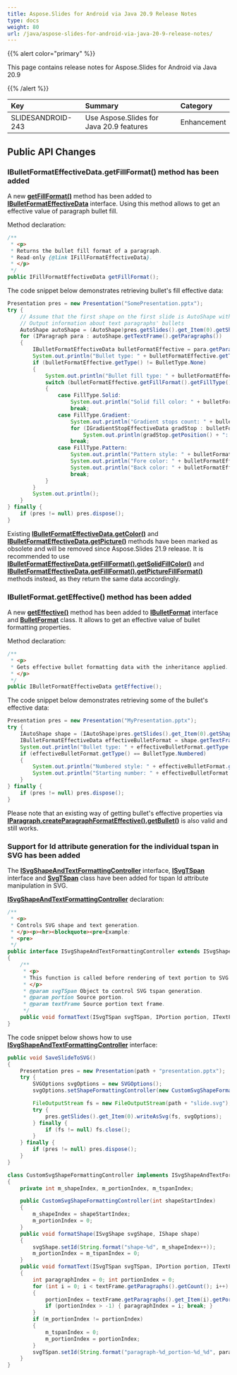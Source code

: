 ```yaml
---
title: Aspose.Slides for Android via Java 20.9 Release Notes
type: docs
weight: 80
url: /java/aspose-slides-for-android-via-java-20-9-release-notes/
---
```


{{% alert color="primary" %}} 

This page contains release notes for Aspose.Slides for Android via Java 20.9

{{% /alert %}} 

|**Key**|**Summary**|**Category**|
| :- | :- | :- |
|SLIDESANDROID-243|Use Aspose.Slides for Java 20.9 features|Enhancement|

## **Public API Changes**
### **IBulletFormatEffectiveData.getFillFormat() method has been added**

A new [**getFillFormat()**](https://apireference.aspose.com/slides/androidjava/com.aspose.slides/IBulletFormatEffectiveData#getFillFormat--) method 
has been added to [**IBulletFormatEffectiveData**](https://apireference.aspose.com/slides/androidjava/com.aspose.slides/IBulletFormatEffectiveData) interface. 
Using this method allows to get an effective value of paragraph bullet fill.

Method declaration:

```java
/**
 * <p>
 * Returns the bullet fill format of a paragraph.
 * Read-only {@link IFillFormatEffectiveData}.
 * </p>
 */
public IFillFormatEffectiveData getFillFormat();
```

The code snippet below demonstrates retrieving bullet's fill effective data:

``` java
Presentation pres = new Presentation("SomePresentation.pptx");
try {
    // Assume that the first shape on the first slide is AutoShape with some text...
    // Output information about text paragraphs' bullets
    AutoShape autoShape = (AutoShape)pres.getSlides().get_Item(0).getShapes().get_Item(0);
    for (IParagraph para : autoShape.getTextFrame().getParagraphs())
    {
        IBulletFormatEffectiveData bulletFormatEffective = para.getParagraphFormat().getBullet().getEffective();
        System.out.println("Bullet type: " + bulletFormatEffective.getType());
        if (bulletFormatEffective.getType() != BulletType.None)
        {
            System.out.println("Bullet fill type: " + bulletFormatEffective.getFillFormat().getFillType());
            switch (bulletFormatEffective.getFillFormat().getFillType())
            {
                case FillType.Solid:
                    System.out.println("Solid fill color: " + bulletFormatEffective.getFillFormat().getSolidFillColor());
                    break;
                case FillType.Gradient:
                    System.out.println("Gradient stops count: " + bulletFormatEffective.getFillFormat().getGradientFormat().getGradientStops().size());
                    for (IGradientStopEffectiveData gradStop : bulletFormatEffective.getFillFormat().getGradientFormat().getGradientStops())
                        System.out.println(gradStop.getPosition() + ": " + gradStop.getColor());
                    break;
                case FillType.Pattern:
                    System.out.println("Pattern style: " + bulletFormatEffective.getFillFormat().getPatternFormat().getPatternStyle());
                    System.out.println("Fore color: " + bulletFormatEffective.getFillFormat().getPatternFormat().getForeColor());
                    System.out.println("Back color: " + bulletFormatEffective.getFillFormat().getPatternFormat().getBackColor());
                    break;
            }
        }
        System.out.println();
    }
} finally {
    if (pres != null) pres.dispose();
}
```

Existing [**IBulletFormatEffectiveData.getColor()**](https://apireference.aspose.com/slides/androidjava/com.aspose.slides/IBulletFormatEffectiveData#getColor--) 
and [**IBulletFormatEffectiveData.getPicture()**](https://apireference.aspose.com/slides/androidjava/com.aspose.slides/IBulletFormatEffectiveData#getPicture--) 
methods have been marked as obsolete and will be removed since Aspose.Slides 21.9 release. 
It is recommended to use [**IBulletFormatEffectiveData.getFillFormat().getSolidFillColor()**](https://apireference.aspose.com/slides/androidjava/com.aspose.slides/IBulletFormatEffectiveData#getFillFormat--) 
and [**IBulletFormatEffectiveData.getFillFormat().getPictureFillFormat()**](https://apireference.aspose.com/slides/androidjava/com.aspose.slides/IBulletFormatEffectiveData#getFillFormat--) methods instead, as they return the same data accordingly.

### **IBulletFormat.getEffective() method has been added**
A new [**getEffective()**](https://apireference.aspose.com/slides/androidjava/com.aspose.slides/IBulletFormat#getEffective--) method has been added 
to [**IBulletFormat**](https://apireference.aspose.com/slides/androidjava/com.aspose.slides/IBulletFormat) interface 
and [**BulletFormat**](https://apireference.aspose.com/slides/androidjava/com.aspose.slides/BulletFormat) class. It allows to get an effective value of bullet formatting properties.

Method declaration:

```java
/**
 * <p>
 * Gets effective bullet formatting data with the inheritance applied.
 * </p>
 */
public IBulletFormatEffectiveData getEffective();
```

The code snippet below demonstrates retrieving some of the bullet's effective data:

```java
Presentation pres = new Presentation("MyPresentation.pptx");
try {
    IAutoShape shape = (IAutoShape)pres.getSlides().get_Item(0).getShapes().get_Item(0);
    IBulletFormatEffectiveData effectiveBulletFormat = shape.getTextFrame().getParagraphs().get_Item(0).getParagraphFormat().getBullet().getEffective();
    System.out.println("Bullet type: " + effectiveBulletFormat.getType());
    if (effectiveBulletFormat.getType() == BulletType.Numbered)
    {
        System.out.println("Numbered style: " + effectiveBulletFormat.getNumberedBulletStyle());
        System.out.println("Starting number: " + effectiveBulletFormat.getNumberedBulletStartWith());
    }
} finally {
    if (pres != null) pres.dispose();
}
```

Please note that an existing way of getting bullet's effective properties via [**IParagraph.createParagraphFormatEffective().getBullet()**](https://apireference.aspose.com/slides/androidjava/com.aspose.slides/IParagraph#createParagraphFormatEffective--) is also valid and still works.

### **Support for Id attribute generation for the individual tspan in SVG has been added**
The [**ISvgShapeAndTextFormattingController**](https://apireference.aspose.com/slides/androidjava/com.aspose.slides/ISvgShapeAndTextFormattingController) interface, 
[**ISvgTSpan**](https://apireference.aspose.com/slides/androidjava/com.aspose.slides/ISvgTSpan) interface and [**SvgTSpan**](https://apireference.aspose.com/slides/androidjava/com.aspose.slides/SvgTSpan) 
class have been added for tspan Id attribute manipulation in SVG.

[**ISvgShapeAndTextFormattingController**](https://apireference.aspose.com/slides/androidjava/com.aspose.slides/ISvgShapeAndTextFormattingController) declaration:

```java
/**
 * <p>
 * Controls SVG shape and text generation.
 * </p><p><hr><blockquote><pre>Example:
 * <pre>
 */
public interface ISvgShapeAndTextFormattingController extends ISvgShapeFormattingController
{
    /**
     * <p>
     * This function is called before rendering of text portion to SVG to allow user to control resulting SVG.
     * </p>
     * @param svgTSpan Object to control SVG tspan generation.
     * @param portion Source portion.
     * @param textFrame Source portion text frame.
     */
    public void formatText(ISvgTSpan svgTSpan, IPortion portion, ITextFrame textFrame);
}
```

The code snippet below shows how to use [**ISvgShapeAndTextFormattingController**](https://apireference.aspose.com/slides/androidjava/com.aspose.slides/ISvgShapeAndTextFormattingController) interface:
```java
public void SaveSlideToSVG()
{
    Presentation pres = new Presentation(path + "presentation.pptx");
    try {
        SVGOptions svgOptions = new SVGOptions();
        svgOptions.setShapeFormattingController(new CustomSvgShapeFormattingController(0));

        FileOutputStream fs = new FileOutputStream(path + "slide.svg");
        try {
            pres.getSlides().get_Item(0).writeAsSvg(fs, svgOptions);
        } finally {
            if (fs != null) fs.close();
        }
    } finally {
        if (pres != null) pres.dispose();
    }
}

class CustomSvgShapeFormattingController implements ISvgShapeAndTextFormattingController
{
    private int m_shapeIndex, m_portionIndex, m_tspanIndex;

    public CustomSvgShapeFormattingController(int shapeStartIndex)
    {
        m_shapeIndex = shapeStartIndex;
        m_portionIndex = 0;
    }
    public void formatShape(ISvgShape svgShape, IShape shape)
    {
        svgShape.setId(String.format("shape-%d", m_shapeIndex++));
        m_portionIndex = m_tspanIndex = 0;
    }
    public void formatText(ISvgTSpan svgTSpan, IPortion portion, ITextFrame textFrame)
    {
        int paragraphIndex = 0; int portionIndex = 0;
        for (int i = 0; i < textFrame.getParagraphs().getCount(); i++)
        {
            portionIndex = textFrame.getParagraphs().get_Item(i).getPortions().indexOf(portion);
            if (portionIndex > -1) { paragraphIndex = i; break; }
        }
        if (m_portionIndex != portionIndex)
        {
            m_tspanIndex = 0;
            m_portionIndex = portionIndex;
        }
        svgTSpan.setId(String.format("paragraph-%d_portion-%d_%d", paragraphIndex, m_portionIndex, m_tspanIndex++));
    }
}
```
